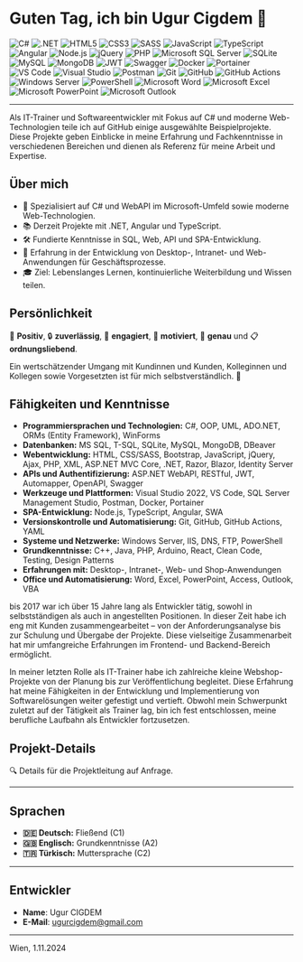 # Guten Tag, ich bin Ugur Cigdem 👋

  ![C#](https://img.shields.io/badge/-C%23-239120?style=flat&logo=c-sharp&logoColor=white) 
  ![.NET](https://img.shields.io/badge/-.NET-512BD4?style=flat&logo=dotnet&logoColor=white) 
  ![HTML5](https://img.shields.io/badge/-HTML5-E34F26?style=flat&logo=html5&logoColor=white) 
  ![CSS3](https://img.shields.io/badge/-CSS3-1572B6?style=flat&logo=css3&logoColor=white) 
  ![SASS](https://img.shields.io/badge/-SASS-CC6699?style=flat&logo=sass&logoColor=white) 
  ![JavaScript](https://img.shields.io/badge/-JavaScript-F7DF1E?style=flat&logo=javascript&logoColor=black) 
  ![TypeScript](https://img.shields.io/badge/-TypeScript-007ACC?style=flat&logo=typescript&logoColor=white) 
  ![Angular](https://img.shields.io/badge/-Angular-DD0031?style=flat&logo=angular&logoColor=white) 
  ![Node.js](https://img.shields.io/badge/-Node.js-339933?style=flat&logo=node.js&logoColor=white) ![jQuery](https://img.shields.io/badge/-jQuery-0769AD?style=flat&logo=jquery&logoColor=white) 
  ![PHP](https://img.shields.io/badge/-PHP-777BB4?style=flat&logo=php&logoColor=white) 
  ![Microsoft SQL Server](https://img.shields.io/badge/-Microsoft%20SQL%20Server-CC2927?style=flat&logo=microsoft-sql-server&logoColor=white) 
  ![SQLite](https://img.shields.io/badge/-SQLite-003B57?style=flat&logo=sqlite&logoColor=white) 
  ![MySQL](https://img.shields.io/badge/-MySQL-4479A1?style=flat&logo=mysql&logoColor=white) 
  ![MongoDB](https://img.shields.io/badge/-MongoDB-47A248?style=flat&logo=mongodb&logoColor=white)
  ![JWT](https://img.shields.io/badge/-JWT-000000?style=flat&logo=json-web-tokens&logoColor=white) 
  ![Swagger](https://img.shields.io/badge/-Swagger-85EA2D?style=flat&logo=swagger&logoColor=black)
  ![Docker](https://img.shields.io/badge/-Docker-2496ED?style=flat&logo=docker&logoColor=white) 
  ![Portainer](https://img.shields.io/badge/-Portainer-13BEF9?style=flat&logo=portainer&logoColor=white) 
  ![VS Code](https://img.shields.io/badge/-VS%20Code-007ACC?style=flat&logo=visual-studio-code&logoColor=white) 
  ![Visual Studio](https://img.shields.io/badge/-Visual%20Studio-5C2D91?style=flat&logo=visual-studio&logoColor=white) 
  ![Postman](https://img.shields.io/badge/-Postman-FF6C37?style=flat&logo=postman&logoColor=white)
  ![Git](https://img.shields.io/badge/-Git-F05032?style=flat&logo=git&logoColor=white) 
  ![GitHub](https://img.shields.io/badge/-GitHub-181717?style=flat&logo=github&logoColor=white) 
  ![GitHub Actions](https://img.shields.io/badge/-GitHub%20Actions-2088FF?style=flat&logo=github-actions&logoColor=white)
  ![Windows Server](https://img.shields.io/badge/-Windows%20Server-0078D6?style=flat&logo=windows&logoColor=white) 
  ![PowerShell](https://img.shields.io/badge/-PowerShell-5391FE?style=flat&logo=powershell&logoColor=white)
  ![Microsoft Word](https://img.shields.io/badge/-Microsoft%20Word-2B579A?style=flat&logo=microsoft-word&logoColor=white) 
  ![Microsoft Excel](https://img.shields.io/badge/-Microsoft%20Excel-217346?style=flat&logo=microsoft-excel&logoColor=white) 
  ![Microsoft PowerPoint](https://img.shields.io/badge/-Microsoft%20PowerPoint-B7472A?style=flat&logo=microsoft-powerpoint&logoColor=white) 
  ![Microsoft Outlook](https://img.shields.io/badge/-Microsoft%20Outlook-0078D4?style=flat&logo=microsoft-outlook&logoColor=white)

----

Als IT-Trainer und Softwareentwickler mit Fokus auf C# und moderne Web-Technologien teile ich auf GitHub einige ausgewählte Beispielprojekte. Diese Projekte geben Einblicke in meine Erfahrung und Fachkenntnisse in verschiedenen Bereichen und dienen als Referenz für meine Arbeit und Expertise.



## Über mich
- 🌱 Spezialisiert auf C# und WebAPI im Microsoft-Umfeld sowie moderne Web-Technologien.
- 📚 Derzeit Projekte mit .NET, Angular und TypeScript.
- 🛠️ Fundierte Kenntnisse in SQL, Web, API und SPA-Entwicklung.
- 💼 Erfahrung in der Entwicklung von Desktop-, Intranet- und Web-Anwendungen für Geschäftsprozesse.
- 🎓 Ziel: Lebenslanges Lernen, kontinuierliche Weiterbildung und Wissen teilen.


## Persönlichkeit
💪 **Positiv**, 🔒 **zuverlässig**, 💼 **engagiert**, 🚀 **motiviert**, 🎯 **genau** und 📋 **ordnungsliebend**.

Ein wertschätzender Umgang mit Kundinnen und Kunden, Kolleginnen und Kollegen sowie Vorgesetzten ist für mich selbstverständlich. 🤝


## Fähigkeiten und Kenntnisse
- **Programmiersprachen und Technologien:** C#, OOP, UML, ADO.NET, ORMs (Entity Framework), WinForms
- **Datenbanken:** MS SQL, T-SQL, SQLite, MySQL, MongoDB, DBeaver
- **Webentwicklung:** HTML, CSS/SASS, Bootstrap, JavaScript, jQuery, Ajax, PHP, XML, ASP.NET MVC Core, .NET, Razor, Blazor, Identity Server
- **APIs und Authentifizierung:** ASP.NET WebAPI, RESTful, JWT, Automapper, OpenAPI, Swagger
- **Werkzeuge und Plattformen:** Visual Studio 2022, VS Code, SQL Server Management Studio, Postman, Docker, Portainer
- **SPA-Entwicklung:** Node.js, TypeScript, Angular, SWA
- **Versionskontrolle und Automatisierung:** Git, GitHub, GitHub Actions, YAML
- **Systeme und Netzwerke:** Windows Server, IIS, DNS, FTP, PowerShell
- **Grundkenntnisse:** C++, Java, PHP, Arduino, React, Clean Code, Testing, Design Patterns
- **Erfahrungen mit:** Desktop-, Intranet-, Web- und Shop-Anwendungen
- **Office und Automatisierung:** Word, Excel, PowerPoint, Access, Outlook, VBA

bis 2017 war ich über 15 Jahre lang als Entwickler tätig, sowohl in selbstständigen als auch in angestellten Positionen. In dieser Zeit habe ich eng mit Kunden zusammengearbeitet – von der Anforderungsanalyse bis zur Schulung und Übergabe der Projekte. Diese vielseitige Zusammenarbeit hat mir umfangreiche Erfahrungen im Frontend- und Backend-Bereich ermöglicht.

In meiner letzten Rolle als IT-Trainer habe ich zahlreiche kleine Webshop-Projekte von der Planung bis zur Veröffentlichung begleitet. Diese Erfahrung hat meine Fähigkeiten in der Entwicklung und Implementierung von Softwarelösungen weiter gefestigt und vertieft. Obwohl mein Schwerpunkt zuletzt auf der Tätigkeit als Trainer lag, bin ich fest entschlossen, meine berufliche Laufbahn als Entwickler fortzusetzen.

## Projekt-Details
🔍 Details für die Projektleitung auf Anfrage.

---

## Sprachen
- **🇩🇪 Deutsch:** Fließend (C1)
- **🇬🇧 Englisch:** Grundkenntnisse (A2)
- **🇹🇷 Türkisch:** Muttersprache (C2)

----

## Entwickler
- **Name**: Ugur CIGDEM
- **E-Mail**: [ugurcigdem@gmail.com](mailto:ugurcigdem@gmail.com)

---

Wien, 1.11.2024
